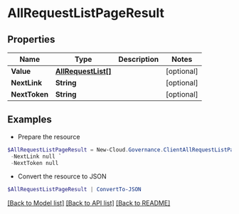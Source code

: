 # AllRequestListPageResult
## Properties

Name | Type | Description | Notes
------------ | ------------- | ------------- | -------------
**Value** | [**AllRequestList[]**](AllRequestList.md) |  | [optional] 
**NextLink** | **String** |  | [optional] 
**NextToken** | **String** |  | [optional] 

## Examples

- Prepare the resource
```powershell
$AllRequestListPageResult = New-Cloud.Governance.ClientAllRequestListPageResult  -Value null `
 -NextLink null `
 -NextToken null
```

- Convert the resource to JSON
```powershell
$AllRequestListPageResult | ConvertTo-JSON
```

[[Back to Model list]](../README.md#documentation-for-models) [[Back to API list]](../README.md#documentation-for-api-endpoints) [[Back to README]](../README.md)

